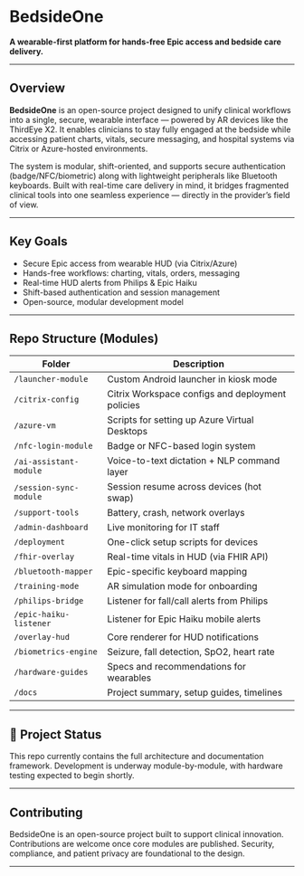 # BedsideOne

**A wearable-first platform for hands-free Epic access and bedside care delivery.**

---

## Overview

**BedsideOne** is an open-source project designed to unify clinical workflows into a single, secure, wearable interface — powered by AR devices like the ThirdEye X2. It enables clinicians to stay fully engaged at the bedside while accessing patient charts, vitals, secure messaging, and hospital systems via Citrix or Azure-hosted environments.

The system is modular, shift-oriented, and supports secure authentication (badge/NFC/biometric) along with lightweight peripherals like Bluetooth keyboards. Built with real-time care delivery in mind, it bridges fragmented clinical tools into one seamless experience — directly in the provider’s field of view.

---

## Key Goals

- Secure Epic access from wearable HUD (via Citrix/Azure)
- Hands-free workflows: charting, vitals, orders, messaging
- Real-time HUD alerts from Philips & Epic Haiku
- Shift-based authentication and session management
- Open-source, modular development model

---

## Repo Structure (Modules)

| Folder | Description |
|--------|-------------|
| `/launcher-module` | Custom Android launcher in kiosk mode |
| `/citrix-config` | Citrix Workspace configs and deployment policies |
| `/azure-vm` | Scripts for setting up Azure Virtual Desktops |
| `/nfc-login-module` | Badge or NFC-based login system |
| `/ai-assistant-module` | Voice-to-text dictation + NLP command layer |
| `/session-sync-module` | Session resume across devices (hot swap) |
| `/support-tools` | Battery, crash, network overlays |
| `/admin-dashboard` | Live monitoring for IT staff |
| `/deployment` | One-click setup scripts for devices |
| `/fhir-overlay` | Real-time vitals in HUD (via FHIR API) |
| `/bluetooth-mapper` | Epic-specific keyboard mapping |
| `/training-mode` | AR simulation mode for onboarding |
| `/philips-bridge` | Listener for fall/call alerts from Philips |
| `/epic-haiku-listener` | Listener for Epic Haiku mobile alerts |
| `/overlay-hud` | Core renderer for HUD notifications |
| `/biometrics-engine` | Seizure, fall detection, SpO2, heart rate |
| `/hardware-guides` | Specs and recommendations for wearables |
| `/docs` | Project summary, setup guides, timelines |

---

## 📅 Project Status

This repo currently contains the full architecture and documentation framework. Development is underway module-by-module, with hardware testing expected to begin shortly.

---

## Contributing

BedsideOne is an open-source project built to support clinical innovation. Contributions are welcome once core modules are published. Security, compliance, and patient privacy are foundational to the design.

---


